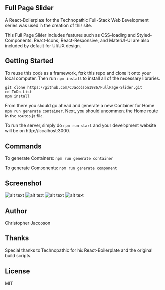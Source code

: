 ## Full Page Slider

A React-Boilerplate for the Technopathic Full-Stack Web Development series was used in the creation of this site.

This Full Page Slider includes features such as CSS-loading and Styled-Components. React-Icons, React-Responsive, and Material-UI are also included by default for UI/UX design.

## Getting Started
To reuse this code as a framework, fork this repo and clone it onto your local computer. Then run `npm install` to install all of the necessary libraries.
```
git clone https://github.com/CJacobson1986/FullPage-Slider.git
cd ToDo-List
npm install
```

From there you should go ahead and generate a new Container for Home `npm run generate container`. Next, you should uncomment the Home route in the routes.js file.

To run the server, simply do `npm run start` and your development website will be on http://localhost:3000.


## Commands
To generate Containers:
`npm run generate container`

To generate Components:
`npm run generate component`

## Screenshot
![alt text](http://h4z.it/Image/6f2704_iderCapture1.PNG "Capture 1")
![alt text](http://h4z.it/Image/4d47df_iderCapture2.PNG "Capture 2")
![alt text](http://h4z.it/Image/b487eb_iderCapture3.PNG "Capture 3")
![alt text](http://h4z.it/Image/a647eb_iderCapture4.PNG "Capture 4")

## Author
Christopher Jacobson

## Thanks
Special thanks to Technopathic for his React-Boilerplate and the original build scripts.

## License
MIT
